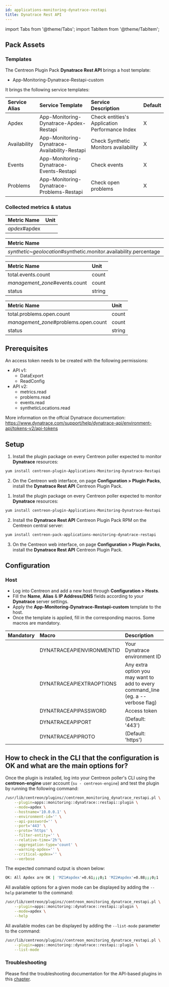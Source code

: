 ```yaml
---
id: applications-monitoring-dynatrace-restapi
title: Dynatrace Rest API
---
```

import Tabs from '@theme/Tabs';
import TabItem from '@theme/TabItem';


## Pack Assets

### Templates

The Centreon Plugin Pack **Dynatrace Rest API** brings a host template:

* App-Monitoring-Dynatrace-Restapi-custom

It brings the following service templates:

| Service Alias | Service Template                              | Service Description                            | Default |
|:--------------|:----------------------------------------------|:-----------------------------------------------|:--------|
| Apdex         | App-Monitoring-Dynatrace-Apdex-Restapi        | Check entities's Application Performance Index | X       |
| Availability  | App-Monitoring-Dynatrace-Availability-Restapi | Check Synthetic Monitors availability          | X       |
| Events        | App-Monitoring-Dynatrace-Events-Restapi       | Check events                                   | X       |
| Problems      | App-Monitoring-Dynatrace-Problems-Restapi     | Check open problems                            | X       |

### Collected metrics & status

<Tabs groupId="sync">
<TabItem value="Apdex" label="Apdex">

| Metric Name   | Unit  |
|:--------------|:------|
| *apdex*#apdex |       |

</TabItem>
<TabItem value="Availability" label="Availability">

| Metric Name                                                         | Unit  |
|:--------------------------------------------------------------------|:------|
| *synthetic*~*geolocation*#synthetic.monitor.availability.percentage | %     |
</TabItem>
<TabItem value="Events" label="Events">

| Metric Name                    | Unit   |
|:-------------------------------|:-------|
| total.events.count             | count  |
| *management_zone*#events.count | count  |
| status                         | string |

</TabItem>
<TabItem value="Problems" label="Problems">

| Metric Name                           | Unit   |
|:--------------------------------------|:-------|
| total.problems.open.count             | count  |
| *management_zone*#problems.open.count | count  |
| status                                | string |

</TabItem>
</Tabs>

## Prerequisites

An access token needs to be created with the following permissions:
* API v1:
    * DataExport
    * ReadConfig
* API v2:
    * metrics.read
    * problems.read
    * events.read
    * syntheticLocations.read

More information on the offcial Dynatrace documentation: https://www.dynatrace.com/support/help/dynatrace-api/environment-api/tokens-v2/api-tokens

## Setup

<Tabs groupId="sync">
<TabItem value="Online License" label="Online License">

1. Install the plugin package on every Centreon poller expected to monitor **Dynatrace** resources:

```bash
yum install centreon-plugin-Applications-Monitoring-Dynatrace-Restapi
```

2. On the Centreon web interface, on page **Configuration > Plugin Packs**, install the **Dynatrace Rest API** Centreon Plugin Pack.

</TabItem>
<TabItem value="Offline License" label="Offline License">

1. Install the plugin package on every Centreon poller expected to monitor **Dynatrace** resources:

```bash
yum install centreon-plugin-Applications-Monitoring-Dynatrace-Restapi
```

2. Install the **Dynatrace Rest API** Centreon Plugin Pack RPM on the Centreon central server:

```bash
yum install centreon-pack-applications-monitoring-dynatrace-restapi
```

3. On the Centreon web interface, on page **Configuration > Plugin Packs**, install the **Dynatrace Rest API** Centreon Plugin Pack.

</TabItem>
</Tabs>

## Configuration

### Host

* Log into Centreon and add a new host through **Configuration > Hosts**.
* Fill the **Name**, **Alias** & **IP Address/DNS** fields according to your **Dynatrace** server settings.
* Apply the **App-Monitoring-Dynatrace-Restapi-custom** template to the host.
* Once the template is applied, fill in the corresponding macros. Some macros are mandatory.

| Mandatory   | Macro                     | Description                                                                            |
|:------------|:--------------------------|:---------------------------------------------------------------------------------------|
|             | DYNATRACEAPIENVIRONMENTID | Your Dynatrace environment ID                                                          |
|             | DYNATRACEAPIEXTRAOPTIONS  | Any extra option you may want to add to every command\_line (eg. a --verbose flag)     |
|             | DYNATRACEAPIPASSWORD      | Access token                                                                           |
|             | DYNATRACEAPIPORT          | (Default: '443')                                                                       |
|             | DYNATRACEAPIPROTO         | (Default: 'https')                                                                     |

## How to check in the CLI that the configuration is OK and what are the main options for?

Once the plugin is installed, log into your Centreon poller's CLI using the
**centreon-engine** user account (`su - centreon-engine`) and test the plugin by
running the following command:

```bash
/usr/lib/centreon/plugins//centreon_monitoring_dynatrace_restapi.pl \
    --plugin=apps::monitoring::dynatrace::restapi::plugin \
    --mode=apdex \
    --hostname='10.0.0.1' \
    --environment-id='' \
    --api-password='' \
    --port='443' \
    --proto='https' \
    --filter-entity='' \
    --relative-time='2h'\
    --aggregation-type='count' \
    --warning-apdex='' \
    --critical-apdex='' \
    --verbose
```

The expected command output is shown below:

```bash
OK: All Apdex are OK | 'MZ1#apdex'=0.61;;;0;1 'MZ2#apdex'=0.88;;;0;1 
```

All available options for a given mode can be displayed by adding the
`--help` parameter to the command:

```bash
/usr/lib/centreon/plugins//centreon_monitoring_dynatrace_restapi.pl \
    --plugin=apps::monitoring::dynatrace::restapi::plugin \
    --mode=apdex \
    --help
```

All available modes can be displayed by adding the `--list-mode` parameter to
the command:

```bash
/usr/lib/centreon/plugins//centreon_monitoring_dynatrace_restapi.pl \
    --plugin=apps::monitoring::dynatrace::restapi::plugin \
    --list-mode
```

### Troubleshooting

Please find the troubleshooting documentation for the API-based plugins in
this [chapter](../getting-started/how-to-guides/troubleshooting-plugins.md#http-and-api-checks).